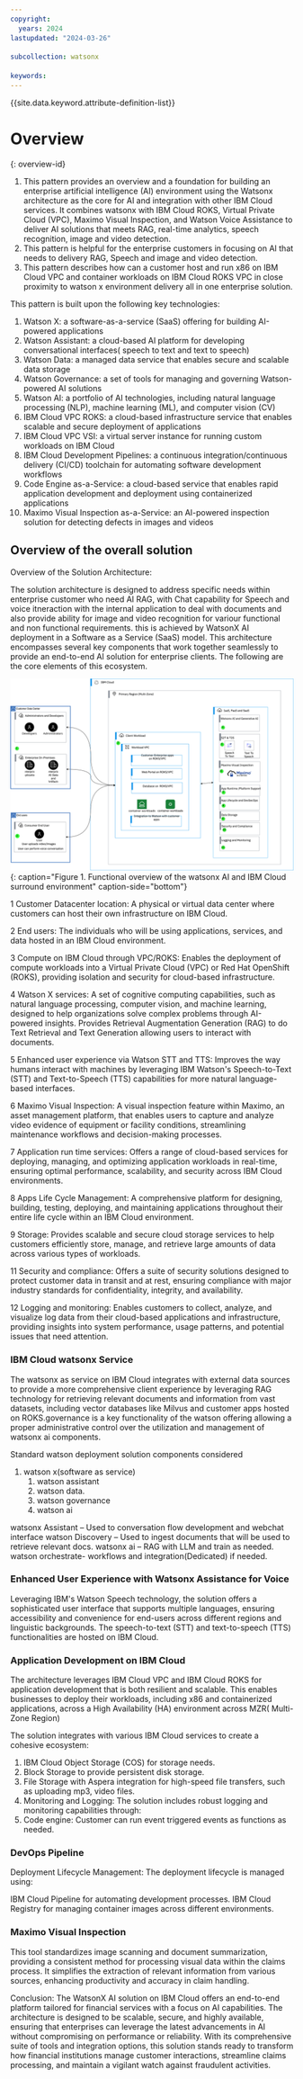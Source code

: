 ```yaml
---
copyright:
  years: 2024
lastupdated: "2024-03-26"

subcollection: watsonx

keywords:
---
```


{{site.data.keyword.attribute-definition-list}}

# Overview

{: overview-id}

1. This pattern provides an overview and a foundation for building an enterprise artificial intelligence (AI) environment using the Watsonx architecture as the core for AI and integration with other IBM Cloud services. It combines watsonx with IBM Cloud ROKS, Virtual Private Cloud (VPC), Maximo Visual Inspection, and Watson Voice Assistance to deliver AI solutions that meets RAG, real-time analytics, speech recognition, image and video detection.
2. This pattern is helpful for the enterprise customers in focusing on AI that needs to delivery RAG, Speech and image and video detection.
3. This pattern describes how can a customer host and run x86 on IBM Cloud VPC and container workloads on IBM Cloud ROKS VPC in close proximity to watson x environment delivery all in one enterprise solution.

This pattern is built upon the following key technologies:

1. Watson X: a software-as-a-service (SaaS) offering for building AI-powered applications
2. Watson Assistant: a cloud-based AI platform for developing conversational interfaces( speech to text and text to speech)
3. Watson Data: a managed data service that enables secure and scalable data storage
4. Watson Governance: a set of tools for managing and governing Watson-powered AI solutions
5. Watson AI: a portfolio of AI technologies, including natural language processing (NLP), machine learning (ML), and computer vision (CV)
6. IBM Cloud VPC ROKS: a cloud-based infrastructure service that enables scalable and secure deployment of applications
7. IBM Cloud VPC VSI: a virtual server instance for running custom workloads on IBM Cloud
8. IBM Cloud Development Pipelines: a continuous integration/continuous delivery (CI/CD) toolchain for automating software development workflows
9. Code Engine as-a-Service: a cloud-based service that enables rapid application development and deployment using containerized applications
10. Maximo Visual Inspection as-a-Service: an AI-powered inspection solution for detecting defects in images and videos


## Overview of the overall solution

Overview of the Solution Architecture:

The solution architecture is designed to address specific needs within enterprise customer who need AI RAG, with Chat capability for Speech and voice itneraction with the internal application to deal with documents and also provide ability for image and video recognition for variour functional and non functional requirements. this is achieved by WatsonX AI deployment in a Software as a Service (SaaS) model. This architecture encompasses several key components that work together seamlessly to provide an end-to-end AI solution for enterprise clients. The following are the core elements of this ecosystem.

![](image/Overview-Pattern.svg){: caption="Figure 1. Functional overview of the watsonx AI and IBM Cloud surround environment" caption-side="bottom"}

1 Customer Datacenter location: A physical or virtual data center where customers can host their own infrastructure on IBM Cloud.

2 End users: The individuals who will be using applications, services, and data hosted in an IBM Cloud environment.

3 Compute on IBM Cloud through VPC/ROKS: Enables the deployment of compute workloads into a Virtual Private Cloud (VPC) or Red Hat OpenShift (ROKS), providing isolation and security for cloud-based infrastructure.

4 Watson X services: A set of cognitive computing capabilities, such as natural language processing, computer vision, and machine learning, designed to help organizations solve complex problems through AI-powered insights. Provides Retrieval Augmentation Generation (RAG) to do Text Retrieval and Text Generation allowing users to interact with documents.

5 Enhanced user experience via Watson STT and TTS: Improves the way humans interact with machines by leveraging IBM Watson's Speech-to-Text (STT) and Text-to-Speech (TTS) capabilities for more natural language-based interfaces.

6 Maximo Visual Inspection: A visual inspection feature within Maximo, an asset management platform, that enables users to capture and analyze video evidence of equipment or facility conditions, streamlining maintenance workflows and decision-making processes.

7 Application run time services: Offers a range of cloud-based services for deploying, managing, and optimizing application workloads in real-time, ensuring optimal performance, scalability, and security across IBM Cloud environments.

8 Apps Life Cycle Management: A comprehensive platform for designing, building, testing, deploying, and maintaining applications throughout their entire life cycle within an IBM Cloud environment.

9 Storage: Provides scalable and secure cloud storage services to help customers efficiently store, manage, and retrieve large amounts of data across various types of workloads.

11  Security and compliance: Offers a suite of security solutions designed to protect customer data in transit and at rest, ensuring compliance with major industry standards for confidentiality, integrity, and availability.

12  Logging and monitoring: Enables customers to collect, analyze, and visualize log data from their cloud-based applications and infrastructure, providing insights into system performance, usage patterns, and potential issues that need attention.

### IBM Cloud watsonx Service

The watsonx as service on IBM Cloud integrates with external data sources to provide a more comprehensive client experience by leveraging RAG technology for retrieving relevant documents and information from vast datasets, including vector databases like Milvus and customer apps hosted on ROKS.governance is a key functionality of the watson offering allowing a proper administrative control over the utilization and management of watsonx ai components.

Standard watson deployment solution components considered 
1.  watson x(software as service)
    1.  watson assistant
    2.  watson data.
    3.  watson governance
    4.  watson ai

watsonx Assistant – Used to conversation flow development and webchat interface watson Discovery – Used to ingest documents that will be used to retrieve relevant docs. 
watsonx ai – RAG with LLM and train as needed. 
watson orchestrate- workflows and integration(Dedicated) if needed.

### Enhanced User Experience with Watsonx Assistance for Voice

Leveraging IBM's Watson Speech technology, the solution offers a sophisticated user interface that supports multiple languages, ensuring accessibility and convenience for end-users across different regions and linguistic backgrounds. The speech-to-text (STT) and text-to-speech (TTS) functionalities are hosted on IBM Cloud.

### Application Development on IBM Cloud

The architecture leverages IBM Cloud VPC and IBM Cloud ROKS for application development that is both resilient and scalable. This enables businesses to deploy their workloads, including x86 and containerized applications, across a High Availability (HA) environment across MZR( Multi-Zone Region)

The solution integrates with various IBM Cloud services to create a cohesive ecosystem:

1.  IBM Cloud Object Storage (COS) for storage needs.
2.  Block Storage to provide persistent disk storage.
3.  File Storage with Aspera integration for high-speed file transfers, such as uploading mp3, video files.
4.  Monitoring and Logging: The solution includes robust logging and monitoring capabilities through:
5.  Code engine: Customer can run event triggered events as functions as needed.

### DevOps Pipeline

Deployment Lifecycle Management: The deployment lifecycle is managed using:

IBM Cloud Pipeline for automating development processes. IBM Cloud Registry for managing container images across different environments.

### Maximo Visual Inspection

This tool standardizes image scanning and document summarization, providing a consistent method for processing visual data within the claims process. It simplifies the extraction of relevant information from various sources, enhancing productivity and accuracy in claim handling.

Conclusion: The WatsonX AI solution on IBM Cloud offers an end-to-end platform tailored for financial services with a focus on AI capabilities. The architecture is designed to be scalable, secure, and highly available, ensuring that enterprises can leverage the latest advancements in AI without compromising on performance or reliability. With its comprehensive suite of tools and integration options, this solution stands ready to transform how financial institutions manage customer interactions, streamline claims processing, and maintain a vigilant watch against fraudulent activities.
